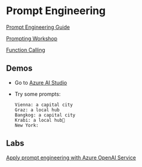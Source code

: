 # Prompt Engineering

[Prompt Engineering Guide](https://www.promptingguide.ai/)

[Prompting Workshop](https://microsoft.github.io/Workshop-Interact-with-OpenAI-models/)

[Function Calling](https://learn.microsoft.com/en-us/azure/ai-services/openai/how-to/function-calling?tabs=non-streaming%2Cpython)

## Demos

- Go to [Azure AI Studio](https://ai.azure.com/)

- Try some prompts: 

    ```prompt
    Vienna: a capital city
    Graz: a local hub
    Bangkog: a capital city
    Krabi: a local hub
    New York: 
    ```

## Labs 

[Apply prompt engineering with Azure OpenAI Service](https://learn.microsoft.com/en-us/training/modules/apply-prompt-engineering-azure-openai/)